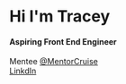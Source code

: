 <h1>Hi I'm Tracey</h1>
<h4>Aspiring Front End Engineer</h4>
Mentee <a href="http://www.mentorcruise.com"</a> @MentorCruise<br>
<a href= "https://www.linkedin.com/in/tracey-moore-b67630233/"</a> LinkdIn

